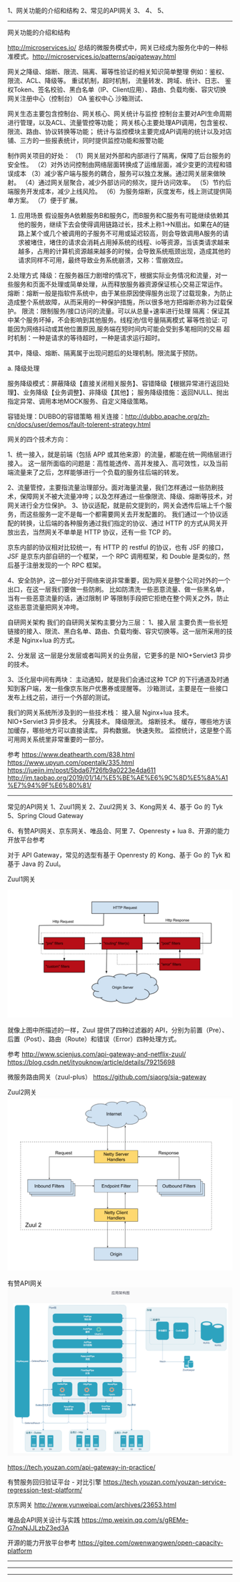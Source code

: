 1、网关功能的介绍和结构
2、常见的API网关
3、
4、
5、



---------------------------------------------------------------------------------------------------------------------

网关功能的介绍和结构

http://microservices.io/ 总结的微服务模式中，网关已经成为服务化中的一种标准模式。http://microservices.io/patterns/apigateway.html

网关之降级、熔断、限流、隔离、幂等性验证的相关知识简单整理
例如：鉴权、限流、ACL、降级等。
重试机制，超时机制，
流量转发、跨域、统计、日志、
鉴权Token、签名校验、黑白名单（IP、Client应用）、路由、负载均衡、容灾切换
网关注册中心（控制台）
OA 鉴权中心
沙箱测试、



网关生态主要包含控制台、网关核心、网关统计与监控
控制台主要对API生命周期进行管理，以及ACL、流量管控等功能；
网关核心主要处理API调用，包含鉴权、限流、路由、协议转换等功能；
统计与监控模块主要完成API调用的统计以及对店铺、三方的一些报表统计，同时提供监控功能和报警功能


制作网关项目的好处：
（1）网关层对外部和内部进行了隔离，保障了后台服务的安全性。
（2）对外访问控制由网络层面转换成了运维层面，减少变更的流程和错误成本
（3）减少客户端与服务的耦合，服务可以独立发展。通过网关层来做映射。
（4）通过网关层聚合，减少外部访问的频次，提升访问效率。
（5）节约后端服务开发成本，减少上线风险。
（6）为服务熔断，灰度发布，线上测试提供简单方案。
（7）便于扩展。

1. 应用场景
假设服务A依赖服务B和服务C，而B服务和C服务有可能继续依赖其他的服务，继续下去会使得调用链路过长，技术上称1->N扇出。如果在A的链路上某个或几个被调用的子服务不可用或延迟较高，则会导致调用A服务的请求被堵住，堵住的请求会消耗占用掉系统的线程、io等资源，当该类请求越来越多，占用的计算机资源越来越多的时候，会导致系统瓶颈出现，造成其他的请求同样不可用，最终导致业务系统崩溃，又称：雪崩效应。


2.处理方式
降级：在服务器压力剧增的情况下，根据实际业务情况和流量，对一些服务和页面不处理或简单处理，从而释放服务器资源保证核心交易正常运作。
熔断：熔断一般是指软件系统中，由于某些原因使得服务出现了过载现象，为防止造成整个系统故障，从而采用的一种保护措施，所以很多地方把熔断亦称为过载保护。
限流：限制服务/接口访问的流量。可以从总量+速率进行处理
隔离：保证其中某个服务坏掉，不会影响到其他服务。线程池/信号量隔离模式
幂等性验证: 可能因为网络抖动或其他位置原因,服务端在短时间内可能会受到多笔相同的交易
超时机制：一种是请求的等待超时，一种是请求运行超时。

其中，降级、熔断、隔离属于出现问题后的处理机制。限流属于预防。

a. 降级处理

服务降级模式：屏蔽降级【直接关闭相关服务】、容错降级【根据异常进行返回处理】、业务降级【业务调整】、非降级【其他】；
服务降级措施：返回NULL、抛出指定异常、调用本地MOCK服务、自定义降级策略。

容错处理：DUBBO的容错策略
相关连接：http://dubbo.apache.org/zh-cn/docs/user/demos/fault-tolerent-strategy.html




网关的四个技术方向：

1、统一接入，就是前端（包括 APP 或其他来源）的流量，都能在统一网络层进行接入。
这一层所面临的问题是：高性能透传、高并发接入、高可效性，以及当前端流量来了之后，怎样能够进行一个负载的服务往后端的转发。

2、流量管控，主要指流量治理部分。面对海量流量，我们怎样通过一些防刷技术，保障网关不被大流量冲垮；以及怎样通过一些像限流、降级、熔断等技术，对网关进行全方位保护。
3、协议适配，就是前文提到的，网关会透传后端上千个服务，而这些服务一定不是每一个都需要网关去开发配置的。
我们通过一个协议适配的转换，让后端的各种服务通过我们指定的协议、通过 HTTP 的方式从网关开放出去，当然网关不单单是 HTTP 协议，还有一些 TCP 的。

京东内部的协议相对比较统一，有 HTTP 的 restful 的协议，也有 JSF 的接口，JSF 是京东内部自研的一个框架，一个 RPC 调用框架，和 Double 是类似的，然后基于注册发现的一个 RPC 框架。

4、安全防护，这一部分对于网络来说非常重要，因为网关是整个公司对外的一个出口，在这一层我们要做一些防刷。
比如防清洗一些恶意流量、做一些黑名单，当有一些恶意流量的话，通过限制 IP 等限制手段把它拒绝在整个网关之外，防止这些恶意流量把网关冲垮。


自研网关架构
我们的自研网关架构主要分为三层：
1、接入层
主要负责一些长短链接的接入、限流、黑白名单、路由、负载均衡、容灾切换等。这一层所采用的技术是 Nginx+lua 的方式。

2、分发层
这一层是分发层或者叫网关的业务层，它更多的是 NIO+Serviet3 异步的技术。

3、泛化层中间有两块：
    主动通知，就是我们会通过这种 TCP 的下行通道及时通知到客户端，发一些像京东账户优惠券或提醒等。
    沙箱测试，主要是在一些接口发布上线之前，进行一个外部的测试。



我们的网关系统所涉及到的一些技术栈：
    接入层 Nginx+lua 技术。
    NIO+Serviet3 异步技术。
    分离技术。
    降级限流。
    熔断技术。
    缓存，哪些地方该加缓存，哪些地方可以直接读库。
    异构数据。
    快速失败。
    监控统计，这是整个高可用网关系统里非常重要的一部分。


参考
https://www.deathearth.com/838.html
https://www.upyun.com/opentalk/335.html
https://juejin.im/post/5bda67f26fb9a0223e4da611
http://jm.taobao.org/2019/01/14/%E5%BE%AE%E6%9C%8D%E5%8A%A1%E7%94%9F%E6%80%81/

---------------------------------------------------------------------------------------------------------------------

常见的API网关
1、Zuul1网关
2、Zuul2网关
3、Kong网关
4、基于 Go 的 Tyk
5、Spring Cloud Gateway

6、有赞API网关、京东网关、唯品会、阿里
7、Openresty + lua
8、开源的能力开放平台参考



对于 API Gateway，常见的选型有基于 Openresty 的 Kong、基于 Go 的 Tyk 和基于 Java 的 Zuul。



Zuul1网关

![zuul1结构](images/zuul1结构.png "ReferencePicture")

就像上图中所描述的一样，Zuul 提供了四种过滤器的 API，分别为前置（Pre）、后置（Post）、路由（Route）和错误（Error）四种处理方式。

参考
http://www.scienjus.com/api-gateway-and-netflix-zuul/
https://blog.csdn.net/ityouknow/article/details/79215698



微服务路由网关（zuul-plus）
https://github.com/siaorg/sia-gateway



Zuul2网关
![zuul2结构](images/zuul2结构图.png "ReferencePicture")



有赞API网关
![有赞网关结构](images/有赞网关应用架构图.png "ReferencePicture")

https://tech.youzan.com/api-gateway-in-practice/

有赞服务回归验证平台 - 对比引擎
https://tech.youzan.com/youzan-service-regression-test-platform/



京东网关
http://www.yunweipai.com/archives/23653.html



唯品会API网关设计与实践
https://mp.weixin.qq.com/s/gREMe-G7nqNJJLzbZ3ed3A




开源的能力开放平台参考
https://gitee.com/owenwangwen/open-capacity-platform



---------------------------------------------------------------------------------------------------------------------




---------------------------------------------------------------------------------------------------------------------





---------------------------------------------------------------------------------------------------------------------



